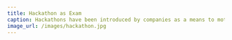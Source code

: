```yaml
---
title: Hackathon as Exam
caption: Hackathons have been introduced by companies as a means to motivate innovation and collaboration with external partners, but they have been so successful that they have also become a means to recruit employees and perform team work.
image_url: /images/hackathon.jpg
---
```

